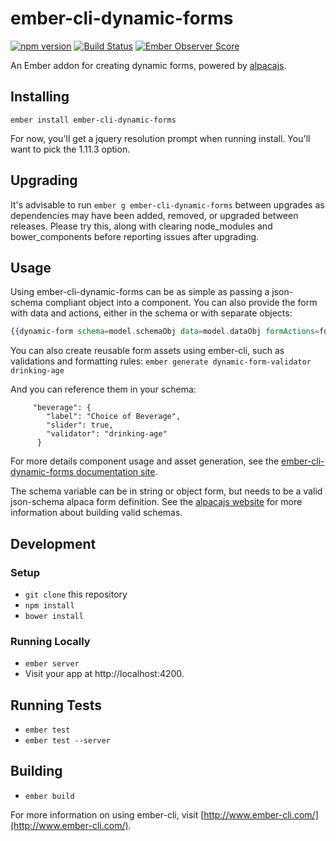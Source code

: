 # ember-cli-dynamic-forms

[![npm version](https://badge.fury.io/js/ember-cli-dynamic-forms.svg)](https://badge.fury.io/js/ember-cli-dynamic-forms)
[![Build Status](https://travis-ci.org/toddjordan/ember-cli-dynamic-forms.svg?branch=master)](https://travis-ci.org/toddjordan/ember-cli-dynamic-forms)
[![Ember Observer Score](http://emberobserver.com/badges/ember-cli-dynamic-forms.svg)](http://emberobserver.com/addons/ember-cli-dynamic-forms)

An Ember addon for creating dynamic forms, powered by [alpacajs](http://alpacajs.org).

## Installing

`ember install ember-cli-dynamic-forms`

For now, you'll get a jquery resolution prompt when running install.  You'll want to pick the 1.11.3 option.

## Upgrading

It's advisable to run `ember g ember-cli-dynamic-forms` between upgrades as dependencies may have been added, removed, or upgraded between releases. Please try this, along with clearing node_modules and bower_components before reporting issues after upgrading.

## Usage
Using ember-cli-dynamic-forms can be as simple as passing a json-schema compliant object into a component.  You can also provide the form with data and actions, either in the schema or with separate objects:

```hbs
{{dynamic-form schema=model.schemaObj data=model.dataObj formActions=formActionsObj}}
```

You can also create reusable form assets using ember-cli, such as validations and formatting rules: 
`ember generate dynamic-form-validator drinking-age`

And you can reference them in your schema:
```
     "beverage": {
        "label": "Choice of Beverage",
        "slider": true,
        "validator": "drinking-age"
      }
```      
For more details component usage and asset generation, see the [ember-cli-dynamic-forms documentation site](http://toddjordan.github.io/ember-cli-dynamic-forms/#/demos/basic-usage).

The schema variable can be in string or object form, but needs to be a valid json-schema alpaca form definition. See the [alpacajs website](http://alpacajs.org) for more information about building valid schemas.

## Development

### Setup

* `git clone` this repository
* `npm install`
* `bower install`

### Running Locally

* `ember server`
* Visit your app at http://localhost:4200.

## Running Tests

* `ember test`
* `ember test --server`

## Building

* `ember build`

For more information on using ember-cli, visit [http://www.ember-cli.com/](http://www.ember-cli.com/).
